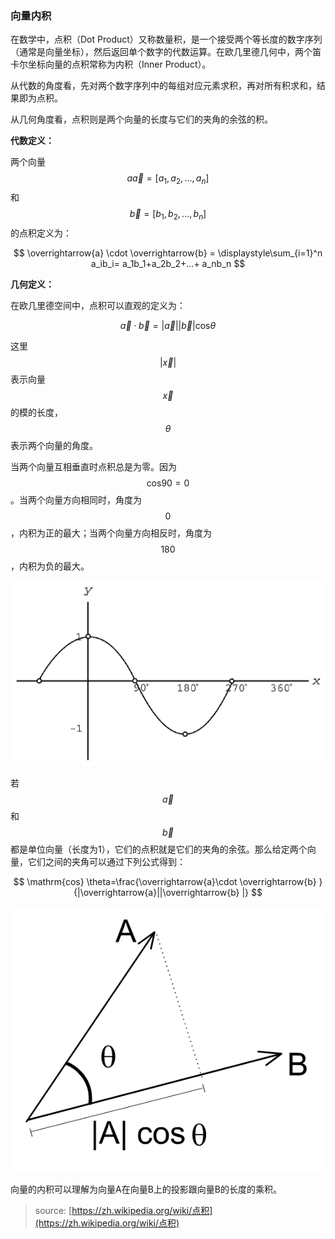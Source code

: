 ### 向量内积

在数学中，点积（Dot Product）又称数量积，是一个接受两个等长度的数字序列（通常是向量坐标），然后返回单个数字的代数运算。在欧几里德几何中，两个笛卡尔坐标向量的点积常称为内积（Inner Product）。

从代数的角度看，先对两个数字序列中的每组对应元素求积，再对所有积求和，结果即为点积。

从几何角度看，点积则是两个向量的长度与它们的夹角的余弦的积。

**代数定义：**

两个向量 $$a \overrightarrow{a}=[a_1, a_2, ..., a_n]$$ 和 $$\overrightarrow{b}=[b_1, b_2, ..., b_n]$$ 的点积定义为：


$$
\overrightarrow{a} \cdot \overrightarrow{b} = \displaystyle\sum_{i=1}^n a_ib_i= a_1b_1+a_2b_2+...+ a_nb_n
$$


**几何定义：**

在欧几里德空间中，点积可以直观的定义为：


$$
\overrightarrow{a} \cdot \overrightarrow{b} =|\overrightarrow{a}||\overrightarrow{b} | \mathrm{cos}\theta
$$


这里$$|\overrightarrow{x}|$$表示向量$$\overrightarrow{x}$$的模的长度，$$\theta$$表示两个向量的角度。

当两个向量互相垂直时点积总是为零。因为$$\mathrm{cos} 90 = 0$$。当两个向量方向相同时，角度为$$0$$，内积为正的最大；当两个向量方向相反时，角度为$$180$$，内积为负的最大。

![](/assets/cos-functionGIF.GIF)

若$$\overrightarrow{a}$$和$$\overrightarrow{b}$$都是单位向量（长度为1），它们的点积就是它们的夹角的余弦。那么给定两个向量，它们之间的夹角可以通过下列公式得到：


$$
\mathrm{cos} \theta=\frac{\overrightarrow{a}\cdot \overrightarrow{b} }{|\overrightarrow{a}||\overrightarrow{b} |}
$$


![](/assets/Scalarproduct.gif)

向量的内积可以理解为向量A在向量B上的投影跟向量B的长度的乘积。

> source: [https://zh.wikipedia.org/wiki/点积](https://zh.wikipedia.org/wiki/点积)



